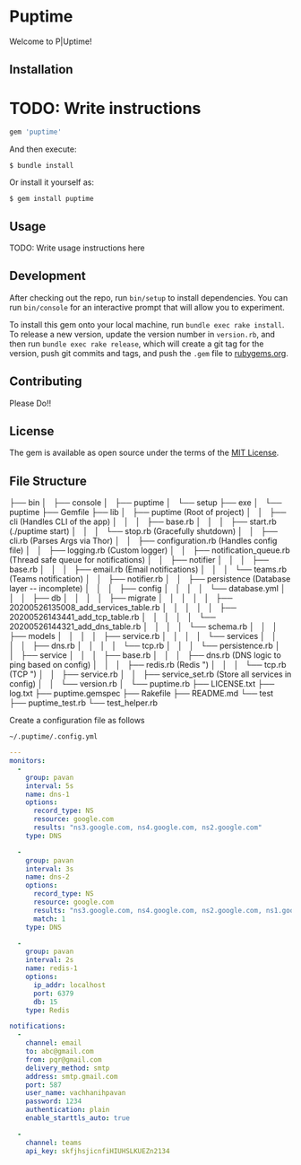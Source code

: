 # Puptime

Welcome to P|Uptime!

## Installation

# TODO: Write instructions
```ruby
gem 'puptime'
```

And then execute:

    $ bundle install

Or install it yourself as:

    $ gem install puptime

## Usage

TODO: Write usage instructions here

## Development

After checking out the repo, run `bin/setup` to install dependencies. You can run `bin/console` for an interactive prompt that will allow you to experiment.

To install this gem onto your local machine, run `bundle exec rake install`. To release a new version, update the version number in `version.rb`, and then run `bundle exec rake release`, which will create a git tag for the version, push git commits and tags, and push the `.gem` file to [rubygems.org](https://rubygems.org).

## Contributing

Please Do!!

## License

The gem is available as open source under the terms of the [MIT License](https://opensource.org/licenses/MIT).

## File Structure

├── bin
│   ├── console
│   ├── puptime
│   └── setup
├── exe
│   └── puptime
├── Gemfile
├── lib
│   ├── puptime (Root of project)
│   │   ├── cli (Handles CLI of the app)
│   │   │   ├── base.rb
│   │   │   ├── start.rb (./puptime start)
│   │   │   └── stop.rb (Gracefully shutdown)
│   │   ├── cli.rb (Parses Args via Thor)
│   │   ├── configuration.rb (Handles config file)
│   │   ├── logging.rb (Custom logger)
│   │   ├── notification_queue.rb (Thread safe queue for notifications)
│   │   ├── notifier
│   │   │   ├── base.rb
│   │   │   ├── email.rb (Email notifications)
│   │   │   └── teams.rb (Teams notification)
│   │   ├── notifier.rb 
│   │   ├── persistence (Database layer -- incomplete)
│   │   │   ├── config
│   │   │   │   └── database.yml
│   │   │   ├── db
│   │   │   │   ├── migrate
│   │   │   │   │   ├── 20200526135008_add_services_table.rb
│   │   │   │   │   ├── 20200526143441_add_tcp_table.rb
│   │   │   │   │   └── 20200526144321_add_dns_table.rb
│   │   │   │   └── schema.rb
│   │   │   ├── models
│   │   │   │   ├── service.rb
│   │   │   │   └── services
│   │   │   │       ├── dns.rb
│   │   │   │       └── tcp.rb
│   │   │   └── persistence.rb
│   │   ├── service
│   │   │   ├── base.rb
│   │   │   ├── dns.rb (DNS logic to ping based on config)
│   │   │   ├── redis.rb (Redis ")
│   │   │   └── tcp.rb (TCP ")
│   │   ├── service.rb
│   │   ├── service_set.rb (Store all services in config)
│   │   └── version.rb
│   └── puptime.rb
├── LICENSE.txt
├── log.txt
├── puptime.gemspec
├── Rakefile
├── README.md
└── test
    ├── puptime_test.rb
    └── test_helper.rb

Create a configuration file as follows

`~/.puptime/.config.yml`

```yaml
---
monitors:
  -
    group: pavan
    interval: 5s
    name: dns-1
    options:
      record_type: NS
      resource: google.com
      results: "ns3.google.com, ns4.google.com, ns2.google.com"
    type: DNS

  -
    group: pavan
    interval: 3s
    name: dns-2
    options:
      record_type: NS
      resource: google.com
      results: "ns3.google.com, ns4.google.com, ns2.google.com, ns1.google.com"
      match: 1
    type: DNS

  -
    group: pavan
    interval: 2s
    name: redis-1
    options:
      ip_addr: localhost
      port: 6379
      db: 15
    type: Redis

notifications:
  -
    channel: email
    to: abc@gmail.com
    from: pqr@gmail.com
    delivery_method: smtp
    address: smtp.gmail.com
    port: 587
    user_name: vachhanihpavan
    password: 1234
    authentication: plain
    enable_starttls_auto: true

  -
    channel: teams
    api_key: skfjhsjicnfiHIUHSLKUEZn2134
```
